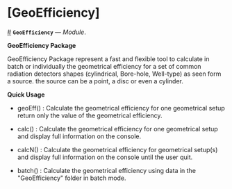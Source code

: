 
<a id='[GeoEfficiency]-1'></a>

# [GeoEfficiency]

<a id='GeoEfficiency' href='#GeoEfficiency'>#</a>
**`GeoEfficiency`** &mdash; *Module*.



**GeoEfficiency Package**

GeoEfficiency Package represent a fast and flexible tool to calculate in batch or individually the geometrical efficiency for a set of common radiation detectors shapes (cylindrical, Bore-hole, Well-type) as seen form a source. the source can be a point, a disc or even a cylinder.

**Quick Usage**

  * geoEff()	: Calculate the geometrical efficiency for one geometrical setup return only the value of the geometrical efficiency.

  * calc() 	: Calculate the geometrical efficiency for one geometrical setup and display full information on the console.

  * calcN()	: Calculate the geometrical efficiency for geometrical setup(s) and display full information on the console until the user quit.

  * batch()	: Calculate the geometrical efficiency using data in the "GeoEfficiency" folder in batch mode.


